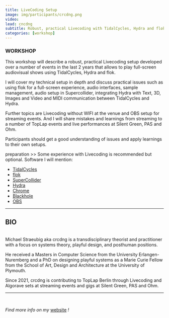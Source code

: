 ```yaml
---
title: LiveCoding Setup
image: img/participants/crcdng.png
video:
lead: cncdng
subtitle: Robust, practical Livecoding with TidalCycles, Hydra and flok.
categories: [workshop]
---
```


### WORKSHOP

This workshop will describe a robust, practical Livecoding setup developed over
a number of events in the last 2 years that allows to play full-screen
audiovisual shows using TidalCycles, Hydra and flok.

I will cover my technical setup in depth and discuss practical issues such as
using flok for a full-screen experience, audio interfaces, sample management,
audio setup in Supercollider, integrating Hydra with Text, 3D, Images and Video
and MIDI communication between TidalCycles and Hydra.

Further topics are Livecoding without WIFI at the venue and OBS setup for
streaming events. And I will share mistakes and learnings from streaming to
a number of TopLap events and live performances at Silent Green, PAS and Ohm.

Participants should get a good understanding of issues and apply learnings
to their own setups.

preparation >>
Some experience with Livecoding is recommended but optional.
Software I will mention:
- <a href="https://tidalcycles.org/" target="_blank">TidalCycles</a>
- <a href="https://github.com/munshkr/flok" target="_blank">flok</a>
- <a href="https://supercollider.github.io/" target="_blank">SuperCollider</a>
- <a href="https://hydra.ojack.xyz/" target="_blank">Hydra</a>
- <a href="https://www.google.com/chrome/" target="_blank">Chrome</a>
- <a href="https://existential.audio/blackhole/" target="_blank">Blackhole</a>
- <a href="https://obsproject.com/" target="_blank">OBS</a>

---

## BIO
<br>
Michael Straeubig aka crcdng is a transdisciplinary theorist and practitioner
with a focus on systems theory, playful design, and posthuman positions.

He received a Masters in Computer Science from the University Erlangen-Nuremberg
and a PhD on designing playful systems as a Marie Curie Fellow from
the School of Art, Design and Architecture at the University of Plymouth.

Since 2021, crcdng is contributing to TopLap Berlin through Livecoding and
Algorave sets at streaming events and gigs at Silent Green, PAS and Ohm.

---

<br>

*Find more info on my* <a href="https://crcdng.com/" target="_blank">website</a> *!*

